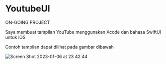 # YoutubeUI
ON-GOING PROJECT

Saya membuat tampilan YouTube menggunakan Xcode dan bahasa SwiftUI untuk iOS

Contoh tampilan dapat dilihat pada gambar dibawah


![Screen Shot 2023-01-06 at 23 42 44](https://user-images.githubusercontent.com/57698020/211067293-656dfde1-73ea-4309-ae34-18779a04583b.png)

